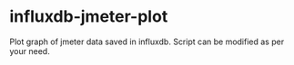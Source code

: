 # influxdb-jmeter-plot
Plot graph of jmeter data saved in influxdb. Script can be modified as per your need.
